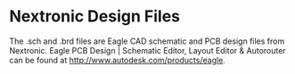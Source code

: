 # Nextronic Design Files

The .sch and .brd files are Eagle CAD schematic and PCB design files from Nextronic. Eagle PCB Design | Schematic Editor, Layout Editor & Autorouter can be found at http://www.autodesk.com/products/eagle.
